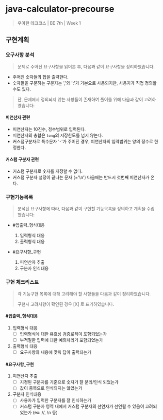 # java-calculator-precourse
> 우아한 테크코스 | BE 7th | Week 1

## 구현계획

### 요구사항 분석
> 문제로 주어진 요구사항을 읽어본 후, 다음과 같이 요구사항을 정리하였습니다.

- 주어진 숫자들의 합을 출력한다.
- 숫자들을 구분하는 구분자는 ','와 ':'가 기본으로 사용되지만, 사용자가 직접 정의할 수도 있다.

> 단, 문제에서 정의되지 않는 사항들이 존재하여 풀이를 위해 다음과 같이 고려하였습니다:

#### 피연산자 관련
- 피연산자는 10진수, 정수범위로 입력된다.
- 피연산자의 총합은 `long`의 저장한도를 넘지 않는다.
- 커스텀구분자로 특수문자 '-'가 주어진 경우, 피연산자의 입력범위는 양의 정수로 한정한다. 

#### 커스텀 구분자 관련
- 커스텀 구분자로 숫자를 지정할 수 없다.
- 커스텀 구분자 설정이 끝나는 문자 (='\n') 다음에는 반드시 첫번째 피연산자가 온다.

### 구현기능목록
> 분석된 요구사항에 따라, 다음과 같이 구현할 기능목록을 정의하고 계획을 수립했습니다:

- #입출력_형식대응
  1. 입력형식 대응
  2. 출력형식 대응

- #요구사항_구현
  1. 피연산자 추출
  2. 구분자 인식대응

### 구현 체크리스트
> 각 기능구현 목록에 대해 고려해야 할 사항들을 다음과 같이 정리하였습니다.
> 
> 구현시 고려사항이 확인된 경우 [X] 로 표기하였습니다.

#### #입출력_형식대응

1. 입력형식 대응
   - [ ] 입력형식에 대한 유효성 검증로직이 포함되었는가
   - [ ] 부적절한 입력에 대한 예외처리가 포함되었는가
2. 출력형식 대응
   - [ ] 요구사항의 내용에 맞춰 답이 출력되는가
   
#### #요구사항_구현

1. 피연산자 추출
   - [ ] 지정된 구분자를 기준으로 숫자가 잘 분리/인식 되었는가
   - [ ] 값이 중복으로 인식되지는 않았는가 
2. 구분자 인식대응
   - [ ] 사용자가 입력한 구분자를 잘 인식하는가
   - [ ] 커스텀 구분자 영역 내에서 커스텀 구분자의 선언자가 선언될 수 있음이 고려되었는가 (ex: //, \\n 등)
